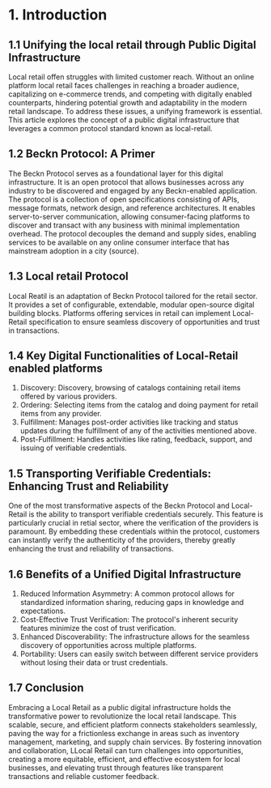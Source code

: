 # 1. Introduction

## 1.1 Unifying the local retail through Public Digital Infrastructure

Local retail offen struggles with limited customer reach. Without an online platform local retail faces challenges in reaching a broader audience, capitalizing on e-commerce trends, and competing with digitally enabled counterparts, hindering potential growth and adaptability in the modern retail landscape. To address these issues, a unifying framework is essential. This article explores the concept of a public digital infrastructure that leverages a common protocol standard known as local-retail.

## 1.2 Beckn Protocol: A Primer

The Beckn Protocol serves as a foundational layer for this digital infrastructure. It is an open protocol that allows businesses across any industry to be discovered and engaged by any Beckn-enabled application. The protocol is a collection of open specifications consisting of APIs, message formats, network design, and reference architectures. It enables server-to-server communication, allowing consumer-facing platforms to discover and transact with any business with minimal implementation overhead. The protocol decouples the demand and supply sides, enabling services to be available on any online consumer interface that has mainstream adoption in a city (source).

## 1.3 Local retail Protocol

Local Reatil is an adaptation of Beckn Protocol tailored for the retail sector. It provides a set of configurable, extendable, modular open-source digital building blocks. Platforms offering services in retail can implement Local-Retail specification to ensure seamless discovery of opportunities and trust in transactions.

## 1.4 Key Digital Functionalities of Local-Retail enabled platforms

1. Discovery: Discovery, browsing of catalogs containing retail items offered by various providers.
1. Ordering: Selecting items from the catalog and doing payment for retail items from any provider.
1. Fulfillment: Manages post-order activities like tracking and status updates during the fulfillment of any of the activities mentioned above.
1. Post-Fulfillment: Handles activities like rating, feedback, support, and issuing of verifiable credentials.


## 1.5 Transporting Verifiable Credentials: Enhancing Trust and Reliability

One of the most transformative aspects of the Beckn Protocol and Local-Retail is the ability to transport verifiable credentials securely. This feature is particularly crucial in retial sector, where the verification of the providers is paramount. By embedding these credentials within the protocol, customers can instantly verify the authenticity of the providers, thereby greatly enhancing the trust and reliability of transactions.

## 1.6 Benefits of a Unified Digital Infrastructure

1. Reduced Information Asymmetry: A common protocol allows for standardized information sharing, reducing gaps in knowledge and expectations.
1. Cost-Effective Trust Verification: The protocol's inherent security features minimize the cost of trust verification.
1. Enhanced Discoverability: The infrastructure allows for the seamless discovery of opportunities across multiple platforms.
1. Portability: Users can easily switch between different service providers without losing their data or trust credentials.

## 1.7 Conclusion


Embracing a Local Retail as a public digital infrastructure holds the transformative power to revolutionize the local retail landscape. This scalable, secure, and efficient platform connects stakeholders seamlessly, paving the way for a frictionless exchange in areas such as inventory management, marketing, and supply chain services. By fostering innovation and collaboration, LLocal Retail can turn challenges into opportunities, creating a more equitable, efficient, and effective ecosystem for local businesses, and elevating trust through features like transparent transactions and reliable customer feedback.
